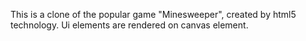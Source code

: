 This is a clone of the popular game "Minesweeper", created by html5 technology. Ui elements are rendered on canvas element.
